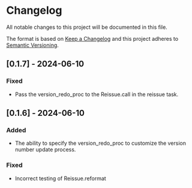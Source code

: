 # Changelog

All notable changes to this project will be documented in this file.

The format is based on [Keep a Changelog](http://keepachangelog.com/)
and this project adheres to [Semantic Versioning](http://semver.org/).

## [0.1.7] - 2024-06-10

### Fixed

- Pass the version_redo_proc to the Reissue.call in the reissue task.

## [0.1.6] - 2024-06-10

### Added

- The ability to specify the version_redo_proc to customize the version number update process.

### Fixed

- Incorrect testing of Reissue.reformat
